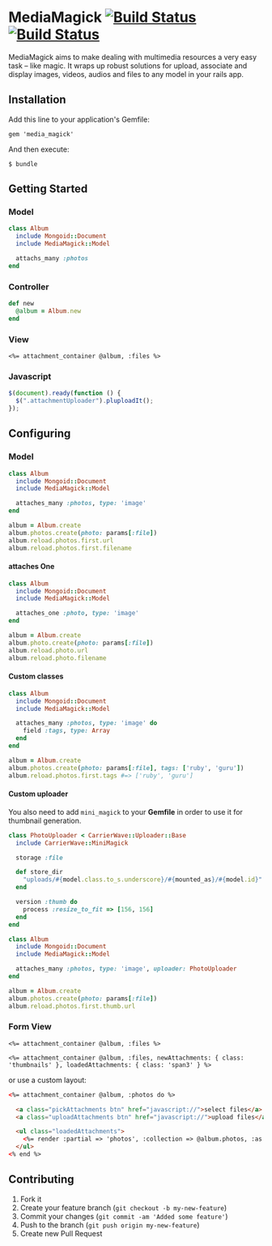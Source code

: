 # MediaMagick [![Build Status](https://secure.travis-ci.org/nudesign/media_magick.png?branch=master)](http://travis-ci.org/nudesign/media_magick) [![Build Status](https://gemnasium.com/nudesign/media_magick.png?travis)](http://gemnasium.com/nudesign/media_magick)

MediaMagick aims to make dealing with multimedia resources a very easy task – like magic. It wraps up robust solutions for upload, associate and display images, videos, audios and files to any model in your rails app.

## Installation

Add this line to your application's Gemfile:

    gem 'media_magick'

And then execute:

    $ bundle

## Getting Started

### Model

``` ruby
class Album
  include Mongoid::Document
  include MediaMagick::Model

  attachs_many :photos
end
```

### Controller

``` ruby
def new
  @album = Album.new
end
```

### View

``` erb
<%= attachment_container @album, :files %>
```

### Javascript

``` javascript
$(document).ready(function () {
  $(".attachmentUploader").pluploadIt();
});
```

## Configuring

### Model

``` ruby
class Album
  include Mongoid::Document
  include MediaMagick::Model

  attaches_many :photos, type: 'image'
end

album = Album.create
album.photos.create(photo: params[:file])
album.reload.photos.first.url
album.reload.photos.first.filename
```

#### attaches One

``` ruby
class Album
  include Mongoid::Document
  include MediaMagick::Model

  attaches_one :photo, type: 'image'
end

album = Album.create
album.photo.create(photo: params[:file])
album.reload.photo.url
album.reload.photo.filename
```

#### Custom classes

``` ruby
class Album
  include Mongoid::Document
  include MediaMagick::Model

  attaches_many :photos, type: 'image' do
    field :tags, type: Array
  end
end

album = Album.create
album.photos.create(photo: params[:file], tags: ['ruby', 'guru'])
album.reload.photos.first.tags #=> ['ruby', 'guru']
```

#### Custom uploader

You also need to add `mini_magick` to your **Gemfile** in order to use it for thumbnail generation.

``` ruby
class PhotoUploader < CarrierWave::Uploader::Base
  include CarrierWave::MiniMagick

  storage :file

  def store_dir
    "uploads/#{model.class.to_s.underscore}/#{mounted_as}/#{model.id}"
  end

  version :thumb do
    process :resize_to_fit => [156, 156]
  end
end
```

``` ruby
class Album
  include Mongoid::Document
  include MediaMagick::Model

  attaches_many :photos, type: 'image', uploader: PhotoUploader
end

album = Album.create
album.photos.create(photo: params[:file])
album.reload.photos.first.thumb.url
```

### Form View

``` erb
<%= attachment_container @album, :files %>

<%= attachment_container @album, :files, newAttachments: { class: 'thumbnails' }, loadedAttachments: { class: 'span3' } %>
```

or use a custom layout:

``` html
<%= attachment_container @album, :photos do %>

  <a class="pickAttachments btn" href="javascript://">select files</a>
  <a class="uploadAttachments btn" href="javascript://">upload files</a>

  <ul class="loadedAttachments">
    <%= render :partial => 'photos', :collection => @album.photos, :as => 'photo' %>
  </ul>
<% end %>
```

## Contributing

1. Fork it
2. Create your feature branch (`git checkout -b my-new-feature`)
3. Commit your changes (`git commit -am 'Added some feature'`)
4. Push to the branch (`git push origin my-new-feature`)
5. Create new Pull Request

